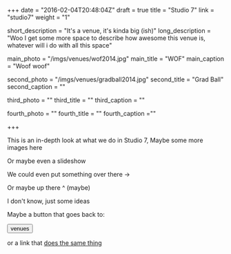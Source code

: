 +++
date = "2016-02-04T20:48:04Z"
draft = true
title = "Studio 7"
link = "studio7"
weight = "1"

short_description = "It's a venue, it's kinda big (ish)"
long_description = "Woo I get some more space to describe how awesome this venue is, whatever will i do with all this space"

main_photo = "/imgs/venues/wof2014.jpg"
main_title = "WOF"
main_caption = "Woof woof"

second_photo = "/imgs/venues/gradball2014.jpg"
second_title = "Grad Ball"
second_caption = ""

third_photo = ""
third_title = ""
third_caption = ""

fourth_photo = ""
fourth_title = ""
fourth_caption =""

+++

This is an in-depth look at what we do in Studio 7, Maybe some more images here 

Or maybe even a slideshow

We could even put something over there ->

Or maybe up there ^ (maybe)

I don't know, just some ideas

Maybe a button that goes back to:

<a href="/venues"><button class="btn blue waves-effect waves-dark">venues</button></a>

or a link that <a href="/venues">does the same thing</a>
